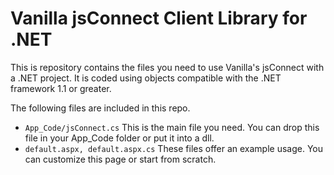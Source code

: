 # Vanilla jsConnect Client Library for .NET #

This is repository contains the files you need to use Vanilla's jsConnect with a .NET project.
It is coded using objects compatible with the .NET framework 1.1 or greater.

The following files are included in this repo.

* `App_Code/jsConnect.cs`
  This is the main file you need. You can drop this file in your App_Code folder or put it into a dll.  
* `default.aspx, default.aspx.cs`
  These files offer an example usage. You can customize this page or start from scratch.
